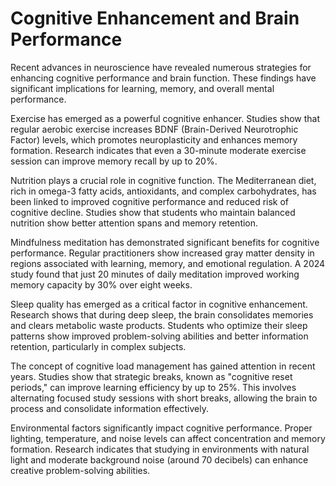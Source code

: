 # Cognitive Enhancement and Brain Performance

Recent advances in neuroscience have revealed numerous strategies for enhancing cognitive performance and brain function. These findings have significant implications for learning, memory, and overall mental performance.

Exercise has emerged as a powerful cognitive enhancer. Studies show that regular aerobic exercise increases BDNF (Brain-Derived Neurotrophic Factor) levels, which promotes neuroplasticity and enhances memory formation. Research indicates that even a 30-minute moderate exercise session can improve memory recall by up to 20%.

Nutrition plays a crucial role in cognitive function. The Mediterranean diet, rich in omega-3 fatty acids, antioxidants, and complex carbohydrates, has been linked to improved cognitive performance and reduced risk of cognitive decline. Studies show that students who maintain balanced nutrition show better attention spans and memory retention.

Mindfulness meditation has demonstrated significant benefits for cognitive performance. Regular practitioners show increased gray matter density in regions associated with learning, memory, and emotional regulation. A 2024 study found that just 20 minutes of daily meditation improved working memory capacity by 30% over eight weeks.

Sleep quality has emerged as a critical factor in cognitive enhancement. Research shows that during deep sleep, the brain consolidates memories and clears metabolic waste products. Students who optimize their sleep patterns show improved problem-solving abilities and better information retention, particularly in complex subjects.

The concept of cognitive load management has gained attention in recent years. Studies show that strategic breaks, known as "cognitive reset periods," can improve learning efficiency by up to 25%. This involves alternating focused study sessions with short breaks, allowing the brain to process and consolidate information effectively.

Environmental factors significantly impact cognitive performance. Proper lighting, temperature, and noise levels can affect concentration and memory formation. Research indicates that studying in environments with natural light and moderate background noise (around 70 decibels) can enhance creative problem-solving abilities.

